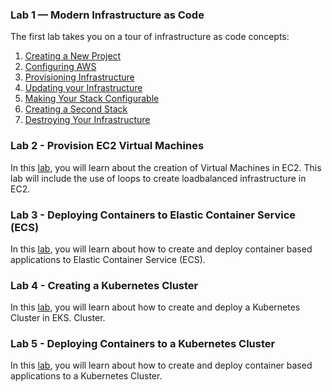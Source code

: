 ### Lab 1 — Modern Infrastructure as Code

The first lab takes you on a tour of infrastructure as code concepts:

1. [Creating a New Project](./lab-01/01-creating-a-new-project.md)
2. [Configuring AWS](./lab-01/02-configuring-aws.md)
3. [Provisioning Infrastructure](./lab-01/03-provisioning-infrastructure.md)
4. [Updating your Infrastructure](./lab-01/04-updating-your-infrastructure.md)
5. [Making Your Stack Configurable](./lab-01/05-making-your-stack-configurable.md)
6. [Creating a Second Stack](./lab-01/06-creating-a-second-stack.md)
7. [Destroying Your Infrastructure](./lab-01/07-destroying-your-infrastructure.md)

### Lab 2 - Provision EC2 Virtual Machines

In this [lab](./lab-02/README.md), you will learn about the creation of Virtual Machines in EC2. This lab will include
the use of loops to create loadbalanced infrastructure in EC2.

### Lab 3 - Deploying Containers to Elastic Container Service (ECS)

In this [lab](./lab-03/README.md), you will learn about how to create and deploy container based applications to Elastic
Container Service (ECS).

### Lab 4 - Creating a Kubernetes Cluster

In this [lab](./lab-04/README.md), you will learn about how to create and deploy a Kubernetes Cluster in EKS.
Cluster.

### Lab 5 - Deploying Containers to a Kubernetes Cluster

In this [lab](./lab-05/README.md), you will learn about how to create and deploy container based applications to a Kubernetes
Cluster.

